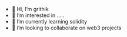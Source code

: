 - 👋 Hi, I’m grithik
- 👀 I’m interested in .....
- 🌱 I’m currently learning solidity
- 💞️ I’m looking to collaborate on web3 projects

<!---
grithik4U/grithik4U is a ✨ special ✨ repository because its `README.md` (this file) appears on your GitHub profile.
You can click the Preview link to take a look at your changes.
--->
